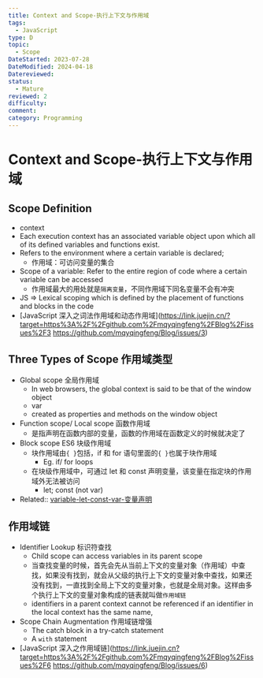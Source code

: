 ```yaml
---
title: Context and Scope-执行上下文与作用域
tags:
  - JavaScript
type: D
topic:
  - Scope
DateStarted: 2023-07-28
DateModified: 2024-04-18
Datereviewed: 
status:
  - Mature
reviewed: 2
difficulty: 
comment: 
category: Programming
---
```


# Context and Scope-执行上下文与作用域

## Scope Definition

- context
- Each execution context has an associated variable object upon which all of its defined variables and functions exist.
- Refers to the environment where a certain variable is declared;
  - 作用域：可访问变量的集合
- Scope of a variable: Refer to the entire region of code where a certain variable can be accessed
  - 作用域最大的用处就是`隔离变量`，不同作用域下同名变量不会有冲突
- JS => Lexical scoping which is defined by the placement of functions and blocks in the code
- [JavaScript 深入之词法作用域和动态作用域](https://link.juejin.cn/?target=https%3A%2F%2Fgithub.com%2Fmqyqingfeng%2FBlog%2Fissues%2F3 https://github.com/mqyqingfeng/Blog/issues/3)

## Three Types of Scope 作用域类型

- Global scope 全局作用域
  - In web browsers, the global context is said to be that of the window object
  - var
  - created as properties and methods on the window object
- Function scope/ Local scope 函数作用域
  - 是指声明在函数内部的变量，函数的作用域在函数定义的时候就决定了
- Block scope ES6 块级作用域
  - 块作用域由`{ }`包括，if 和 for 语句里面的`{ }`也属于块作用域
    - Eg. if/ for loops
  - 在块级作用域中，可通过 let 和 const 声明变量，该变量在指定块的作用域外无法被访问
    - let; const (not var)
- Related:: [variable-let-const-var-变量声明](variable-let-const-var-变量声明)

## 作用域链

- Identifier Lookup 标识符查找
  - Child scope can access variables in its parent scope
  - 当查找变量的时候，首先会先从当前上下文的变量对象（作用域）中查找，如果没有找到，就会从父级的执行上下文的变量对象中查找，如果还没有找到，一直找到全局上下文的变量对象，也就是全局对象。这样由多个执行上下文的变量对象构成的链表就叫做`作用域链`
  - identifiers in a parent context cannot be referenced if an identifier in the local context has the same name,
- Scope Chain Augmentation 作用域链增强
  - The catch block in a try-catch statement
  - A `with` statement
- [JavaScript 深入之作用域链](https://link.juejin.cn?target=https%3A%2F%2Fgithub.com%2Fmqyqingfeng%2FBlog%2Fissues%2F6 https://github.com/mqyqingfeng/Blog/issues/6)
